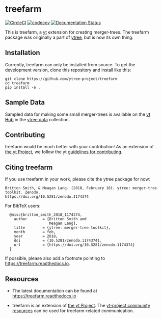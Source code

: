 # treefarm

[![CircleCI](https://circleci.com/gh/ytree-project/treefarm/tree/main.svg?style=svg)](https://circleci.com/gh/ytree-project/treefarm/tree/main)
[![codecov](https://codecov.io/gh/ytree-project/treefarm/branch/main/graph/badge.svg)](https://codecov.io/gh/ytree-project/treefarm)
[![Documentation Status](https://readthedocs.org/projects/treefarm/badge/?version=latest)](https://treefarm.readthedocs.io/en/latest/?badge=latest)

This is treefarm, a [yt](https://github.com/yt-project/yt) extension for creating merger-trees.
The treefarm package was originally a part of [ytree](https://treefarm.readthedocs.io/), but is now
its own thing.

## Installation

Currently, treefarm can only be installed from source.
To get the development version, clone this repository and install like this:

```
git clone https://github.com/ytree-project/treefarm
cd treefarm
pip install -e .
```

## Sample Data

Sampled data for making some small merger-trees is available on the
[yt Hub](https://girder.hub.yt/) in the
[ytree data](https://girder.hub.yt/#collection/59835a1ee2a67400016a2cda) collection.

## Contributing

treefarm would be much better with your contribution!  As an extension of
[the yt Project](https://yt-project.org/), we follow the yt
[guidelines for contributing](https://github.com/yt-project/yt#contributing).

## Citing treefarm


If you use treefarm in your work, please cite the ytree package for now:

```
Britton Smith, & Meagan Lang. (2018, February 16). ytree: merger-tree toolkit. Zenodo.
https://doi.org/10.5281/zenodo.1174374
```

For BibTeX users:

```
  @misc{britton_smith_2018_1174374,
    author       = {Britton Smith and
                    Meagan Lang},
    title        = {ytree: merger-tree toolkit},
    month        = feb,
    year         = 2018,
    doi          = {10.5281/zenodo.1174374},
    url          = {https://doi.org/10.5281/zenodo.1174374}
  }
```

If possible, please also add a footnote pointing to
https://treefarm.readthedocs.io.

## Resources

 * The latest documentation can be found at https://treefarm.readthedocs.io

 * treefarm is an extension of [the yt Project](https://yt-project.org/). The [yt-project community resources](https://github.com/yt-project/yt#resources) can be used for treefarm-related communication.
